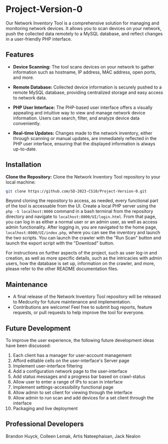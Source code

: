 # Project-Version-0

Our Network Inventory Tool is a comprehensive solution for managing and monitoring network devices. It allows you to scan devices on your network, push the collected data remotely to a MySQL database, and reflect changes in a user-friendly PHP interface.


## Features

- **Device Scanning:** The tool scans devices on your network to gather information such as hostname, IP address, MAC address, open ports, and more.
  
- **Remote Database:** Collected device information is securely pushed to a remote MySQL database, providing centralized storage and easy access to network data.

- **PHP User Interface:** The PHP-based user interface offers a visually appealing and intuitive way to view and manage network device information. Users can search, filter, and analyze device data conveniently.

- **Real-time Updates:** Changes made to the network inventory, either through scanning or manual updates, are immediately reflected in the PHP user interface, ensuring that the displayed information is always up-to-date.


## Installation

**Clone the Repository:** Clone the Network Inventory Tool repository to your local machine:

```bash
git clone https://github.com/SD-2023-CS10/Project-Version-0.git
```

Beyond cloning the repository to access, as needed, every functional part of the tool is accessable from the UI. Create a local PHP server using the `php -S localhost:8000` command in a bash terminal from the repository directory and navigate to `localhost:8000/UI/login.html`. From that page, you can log in as either a normal user or an admin user, as well as access admin functionality. After logging in, you are navigated to the home page, `localhost:8000/UI/index.php`, where you can see the inventory and launch the two scripts. You can launch the crawler with the "Run Scan" button and launch the export script with the "Download" button.

For instructions on further aspects of the project, such as user log-in and creation, as well as more specific details, such as the intricacies with admin users, how the database is set up, information on the crawler, and more, please refer to the other README documentation files.

## Maintenance

- A final release of the Network Inventory Tool repository will be released to Medcurity for future maintenance and implementation.
- Contributions are welcome! Feel free to submit bug reports, feature requests, or pull requests to help improve the tool for everyone.

## Future Development

To improve the user experience, the following future development ideas have been discussed:
1. Each client has a manager for user-account management
2. Afford editable cells on the user-interface's Server page
3. Implement user-interface filtering
4. Add a configuration network page to the user-interface
5. Add status messages and a progress bar based on crawl-status
6. Allow user to enter a range of IPs to scan in interface
7. Implement settings-accessibility functional page
8. Allow admin to set client for viewing through the interface
9. Allow admin to run scan and add devices for a set client through the interface
10. Packaging and live deployment

## Professional Developers

Brandon Huyck, Colleen Lemak, Artis Nateephaisan, Jack Nealon
